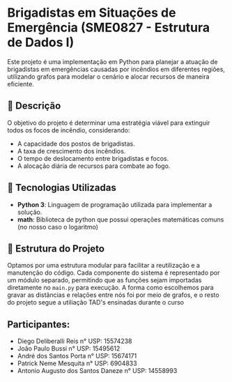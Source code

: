 # Brigadistas em Situações de Emergência (SME0827 - Estrutura de Dados I)

Este projeto é uma implementação em Python para planejar a atuação de brigadistas em emergências causadas por incêndios em diferentes regiões, utilizando grafos para modelar o cenário e alocar recursos de maneira eficiente.

## 📌 Descrição

O objetivo do projeto é determinar uma estratégia viável para extinguir todos os focos de incêndio, considerando:
- A capacidade dos postos de brigadistas.
- A taxa de crescimento dos incêndios.
- O tempo de deslocamento entre brigadistas e focos.
- A alocação diária de recursos para combate ao fogo.

## 🔧 Tecnologias Utilizadas

- **Python 3**: Linguagem de programação utilizada para implementar a solução.
- **math**: Biblioteca de python que possui operações matemáticas comuns (no nosso caso o logaritmo)

## 📁 Estrutura do Projeto

Optamos por uma estrutura modular para facilitar a reutilização e a manutenção do código. Cada componente do sistema é representado por um módulo separado, permitindo que as funções sejam importadas diretamente no `main.py` para execução. A forma como escolhemos para gravar as distâncias e relações entre nós foi por meio de grafos, e o resto do projeto segue a utiliação TAD's ensinadas durante o curso

## Participantes:
- Diego Deliberalli Reis    n° USP: 15574238
- João Paulo Bussi          n° USP: 15495612
- André dos Santos Porta    n° USP: 15674171
- Patrick Neme Mesquita     n° USP: 6904833
- Antonio Augusto dos Santos Daneze    n° USP: 14558993
